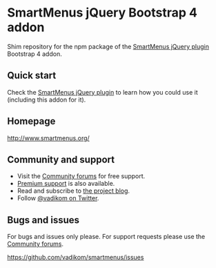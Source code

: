 # SmartMenus jQuery Bootstrap 4 addon

Shim repository for the npm package of the [SmartMenus jQuery plugin](http://github.com/vadikom/smartmenus) Bootstrap 4 addon.

## Quick start

Check the [SmartMenus jQuery plugin](http://github.com/vadikom/smartmenus) to learn how you could use it (including this addon for it).

## Homepage

<http://www.smartmenus.org/>

## Community and support

- Visit the [Community forums](http://www.smartmenus.org/forums/) for free support.
- [Premium support](http://www.smartmenus.org/support/premium-support/) is also available.
- Read and subscribe to [the project blog](http://www.smartmenus.org/blog/).
- Follow [@vadikom on Twitter](http://twitter.com/vadikom).

## Bugs and issues

For bugs and issues only please. For support requests please use the [Community forums](http://www.smartmenus.org/forums/).

<https://github.com/vadikom/smartmenus/issues>